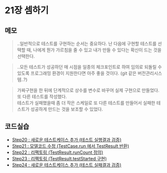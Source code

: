 # 21장 셈하기


## 메모

> ..일반적으로 테스트를 구현하는 순서는 중요하다. 난 다음에 구현할 테스트를 선택할 때, 나에게 뭔가 가르침을 줄 수 있고 내가 만들 수 있다는 확신이 드는 것을 선택한다.

> ..모든 테스트가 성공하던 매 시점을 일종의 체크포인트로 하여 임의로 되돌릴 수 있도록 프로그래밍 환경이 지원한다면 아주 좋을 것이다.
  (git 같은 버전관리시스템..?)

> 가짜구현을 한 뒤에 단계적으로 상수를 변수로 바꾸어 실제 구현으로 만들었다.  
> 또 다른 테스트를 작성했다.  
> 테스트가 실패했을때 좀 더 작은 스케일로 또 다른 테스트를 만들어서 실패한 테스트가 성공하게 만드는 것을 보조할 수 있었다.  


## 코드실습

- [Step20 : 새로운 테스트케이스 추가 (테스트 실행결과 검증)](./step20.py)  
- [Step21 : 모델코드 수정 (TestCase.run 에서 TestResult 반환)](./step21.py)  
- [Step22 : 리팩토링 (TestResult.runCount 정의)](./step22.py)  
- [Step23 : 리팩토링 (TestResult.testStarted 구현)](./step23.py)  
- [Step24 : 새로운 테스트케이스 추가 (테스트 실패결과 검증)](./step24.py)  

